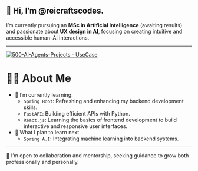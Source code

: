 ## 👋 Hi, I’m @reicraftscodes.

I’m currently pursuing an **MSc in Artificial Intelligence** (awaiting results) and passionate about **UX design in AI**, focusing on creating intuitive and accessible human–AI interactions.  

---

[![500-AI-Agents-Projects - UseCase](https://img.shields.io/badge/machine--learning--projects-repository-2ea44f?logo=https%3A%2F%2Fstatic-00.iconduck.com%2Fassets.00%2Frobot-emoji-2048x2044-kay057lt.png&logoColor=2ea44f)](https://github.com/reicraftscodes/python-machine-learning-projects)

# 👩‍💻 About Me
- 🚀 I’m currently learning:
  - `Spring Boot`: Refreshing and enhancing my backend development skills.  
  - `FastAPI`: Building efficient APIs with Python.  
  - `React.js`: Learning the basics of frontend development to build interactive and responsive user interfaces.
- 🎯 What I plan to learn next
  - `Spring A.I`: Integrating machine learning into backend systems.  

---
👯 I’m open to collaboration and mentorship, seeking guidance to grow both professionally and personally.
